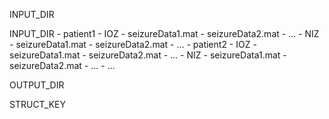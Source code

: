 INPUT_DIR

INPUT_DIR
    - patient1
        - IOZ
            - seizureData1.mat
            - seizureData2.mat
            - ...
        - NIZ
            - seizureData1.mat
            - seizureData2.mat
            - ...
    - patient2
        - IOZ
            - seizureData1.mat
            - seizureData2.mat
            - ...
        - NIZ
            - seizureData1.mat
            - seizureData2.mat
            - ...
    - ...

OUTPUT_DIR

STRUCT_KEY